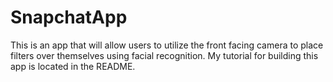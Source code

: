 # SnapchatApp
This is an app that will allow users to utilize the front facing camera to place filters over themselves using facial recognition. My tutorial for building this app is located in the README.
